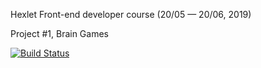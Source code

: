 Hexlet Front-end developer course (20/05 — 20/06, 2019)

Project #1, Brain Games

[![Build Status](https://travis-ci.com/robinsout/project-lvl1-s508.svg?branch=master)](https://travis-ci.com/robinsout/project-lvl1-s508)